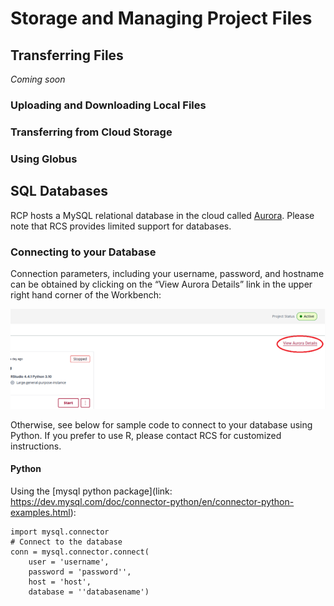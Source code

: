 # Storage and Managing Project Files

## Transferring Files
*Coming soon*

### Uploading and Downloading Local Files

### Transferring from Cloud Storage

### Using Globus

## SQL Databases

RCP hosts a MySQL relational database in the cloud called [Aurora](https://aws.amazon.com/rds/aurora/). Please note that RCS provides limited support for databases. 

### Connecting to your Database 

Connection parameters, including your username, password, and hostname can be obtained by clicking on the “View Aurora Details” link in the upper right hand corner of the Workbench:  

![Aurora screenshot](/media/Aurora-details-link.png)

Otherwise, see below for sample code to connect to your database using Python. If you prefer to use R, please contact RCS for customized instructions.

#### Python

Using the [mysql python package](link: https://dev.mysql.com/doc/connector-python/en/connector-python-examples.html):

```
import mysql.connector 
# Connect to the database 
conn = mysql.connector.connect( 
    user = 'username', 
    password = 'password'', 
    host = 'host', 
    database = ''databasename')
```